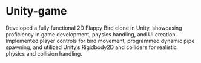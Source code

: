 # Unity-game
Developed a fully functional 2D Flappy Bird clone in Unity, showcasing proficiency in game development, physics handling, and UI creation. Implemented player controls for bird movement, programmed dynamic pipe spawning, and utilized Unity’s Rigidbody2D and colliders for realistic physics and collision handling. 
